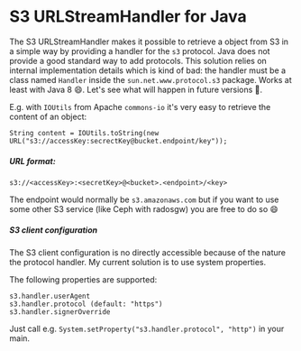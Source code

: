 # S3 URLStreamHandler for Java

The S3 URLStreamHandler makes it possible to retrieve a object from S3 in a simple way by providing a handler for the `s3` protocol. Java does not provide a good standard way to add protocols. This solution relies on internal implementation details which is kind of bad: the handler must be a class named `Handler` inside the `sun.net.www.protocol.s3` package. Works at least with Java 8 :smile:. Let's see what will happen in future versions :grimacing:.

E.g. with `IOUtils` from Apache `commons-io` it's very easy to retrieve the content of an object:
```
String content = IOUtils.toString(new URL("s3://accessKey:secrectKey@bucket.endpoint/key"));
```

##### URL format:
```
s3://<accessKey>:<secretKey>@<bucket>.<endpoint>/<key>
```
The endpoint would normally be `s3.amazonaws.com` but if you want to use some other S3 service (like Ceph with radosgw) you are free to do so :smile:

##### S3 client configuration
The S3 client configuration is no directly accessible because of the nature the protocol handler. My current solution is to use system properties.

The following properties are supported:
```
s3.handler.userAgent
s3.handler.protocol (default: "https")
s3.handler.signerOverride
```
Just call e.g. `System.setProperty("s3.handler.protocol", "http")` in your main.
